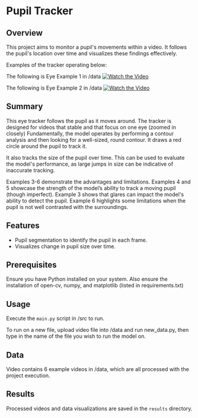 # Pupil Tracker

## Overview
This project aims to monitor a pupil's movements within a video. It follows the pupil's location over time and visualizes these findings effectively.

Examples of the tracker operating below:

The following is Eye Example 1 in /data
[![Watch the Video](path/to/video_thumbnail.jpg)](https://www.youtube.com/watch?v=Myv5pqWOFkM)

The following is Eye Example 2 in /data
[![Watch the Video](path/to/video_thumbnail.jpg)](https://www.youtube.com/watch?v=oSwysY2Rwqk)

## Summary

This eye tracker follows the pupil as it moves around. The tracker is designed for videos that stable and that focus on one eye (zoomed in closely) Fundamentally, the model operates by performing a contour analysis and then looking for a well-sized, round contour. It draws a red circle around the pupil to track it.

It also tracks the size of the pupil over time. This can be used to evaluate the model's performance, as large jumps in size can be indicative of inaccurate tracking.

Examples 3-6 demonstrate the advantages and limitations. Examples 4 and 5 showcase the strength of the model’s ability to track a moving pupil (though imperfect). Example 3 shows that glares can impact the model's ability to detect the pupil. Example 6 highlights some limitations when the pupil is not well contrasted with the surroundings.

## Features
- Pupil segmentation to identify the pupil in each frame.
- Visualizes change in pupil size over time.  

## Prerequisites
Ensure you have Python installed on your system. Also ensure the installation of open-cv, numpy, and matplotlib (listed in requirements.txt)

## Usage
Execute the `main.py` script in /src to run.

To run on a new file, upload video file into /data and run new_data.py, then type in the name of the file you wish to run the model on.

## Data
Video contains 6 example videos in /data, which are all processed with the project execution.

## Results
Processed videos and data visualizations are saved in the `results` directory.
